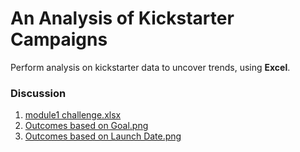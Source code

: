 # An Analysis of Kickstarter Campaigns
Perform analysis on kickstarter data to uncover trends, using **Excel**.

### Discussion
1. [module1 challenge.xlsx](https://github.com/plin2204/kickstarter-analysis/blob/master/module1%20challenge.xlsx)
2. [Outcomes based on Goal.png](https://github.com/plin2204/kickstarter-analysis/blob/master/Outcomes%20based%20on%20Goal.png)
3. [Outcomes based on Launch Date.png](https://github.com/plin2204/kickstarter-analysis/blob/master/Outcomes%20based%20on%20Launch%20Date.png)
